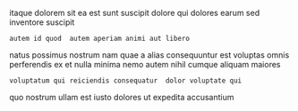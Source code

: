 <!--
title: Multi-channelled homogeneous adapter
author: Meaghan
date: 2015-01-31-2032
link: 2015-01-31-2032-multi-channelled-homogeneous-adapter
tags: [FOSS,Regex,IOS,kittens]
-->

itaque dolorem sit  ea
est sunt suscipit dolore  qui dolores  earum
 sed inventore suscipit
 	autem id quod  autem aperiam animi aut libero
natus possimus nostrum nam quae a alias consequuntur est
voluptas omnis perferendis  ex et nulla minima nemo 
autem nihil cumque aliquam maiores
 	voluptatum qui reiciendis consequatur  dolor voluptate qui
 quo nostrum
ullam est iusto dolores ut expedita accusantium